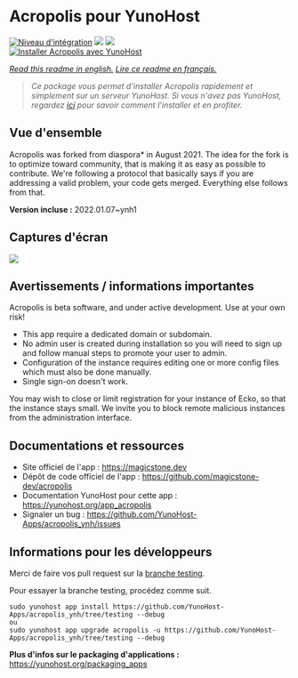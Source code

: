 # Acropolis pour YunoHost

[![Niveau d'intégration](https://dash.yunohost.org/integration/acropolis.svg)](https://dash.yunohost.org/appci/app/acropolis) ![](https://ci-apps.yunohost.org/ci/badges/acropolis.status.svg) ![](https://ci-apps.yunohost.org/ci/badges/acropolis.maintain.svg)  
[![Installer Acropolis avec YunoHost](https://install-app.yunohost.org/install-with-yunohost.svg)](https://install-app.yunohost.org/?app=acropolis)

*[Read this readme in english.](./README.md)*
*[Lire ce readme en français.](./README_fr.md)*

> *Ce package vous permet d'installer Acropolis rapidement et simplement sur un serveur YunoHost.
Si vous n'avez pas YunoHost, regardez [ici](https://yunohost.org/#/install) pour savoir comment l'installer et en profiter.*

## Vue d'ensemble

Acropolis was forked from diaspora* in August 2021. The idea for the fork is to optimize toward community, that is making it as easy as possible to contribute. We're following a protocol that basically says if you are addressing a valid problem, your code gets merged. Everything else follows from that.


**Version incluse :** 2022.01.07~ynh1



## Captures d'écran

![](./doc/screenshots/example.jpg)

## Avertissements / informations importantes

Acropolis is beta software, and under active development. Use at your own risk!

* This app require a dedicated domain or subdomain.
* No admin user is created during installation so you will need to sign up and follow manual steps to promote your user to admin.
* Configuration of the instance requires editing one or more config files which must also be done manually.
* Single sign-on doesn't work.

You may wish to close or limit registration for your instance of Ecko, so that the instance stays small. We invite you to block remote malicious instances from the administration interface.

## Documentations et ressources

* Site officiel de l'app : https://magicstone.dev
* Dépôt de code officiel de l'app : https://github.com/magicstone-dev/acropolis
* Documentation YunoHost pour cette app : https://yunohost.org/app_acropolis
* Signaler un bug : https://github.com/YunoHost-Apps/acropolis_ynh/issues

## Informations pour les développeurs

Merci de faire vos pull request sur la [branche testing](https://github.com/YunoHost-Apps/acropolis_ynh/tree/testing).

Pour essayer la branche testing, procédez comme suit.
```
sudo yunohost app install https://github.com/YunoHost-Apps/acropolis_ynh/tree/testing --debug
ou
sudo yunohost app upgrade acropolis -u https://github.com/YunoHost-Apps/acropolis_ynh/tree/testing --debug
```

**Plus d'infos sur le packaging d'applications :** https://yunohost.org/packaging_apps